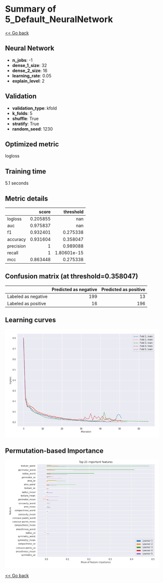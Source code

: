 # Summary of 5_Default_NeuralNetwork

[<< Go back](../README.md)


## Neural Network
- **n_jobs**: -1
- **dense_1_size**: 32
- **dense_2_size**: 16
- **learning_rate**: 0.05
- **explain_level**: 2

## Validation
 - **validation_type**: kfold
 - **k_folds**: 5
 - **shuffle**: True
 - **stratify**: True
 - **random_seed**: 1230

## Optimized metric
logloss

## Training time

5.1 seconds

## Metric details
|           |    score |     threshold |
|:----------|---------:|--------------:|
| logloss   | 0.205855 | nan           |
| auc       | 0.975837 | nan           |
| f1        | 0.932401 |   0.275338    |
| accuracy  | 0.931604 |   0.358047    |
| precision | 1        |   0.989088    |
| recall    | 1        |   1.80601e-15 |
| mcc       | 0.863448 |   0.275338    |


## Confusion matrix (at threshold=0.358047)
|                     |   Predicted as negative |   Predicted as positive |
|:--------------------|------------------------:|------------------------:|
| Labeled as negative |                     199 |                      13 |
| Labeled as positive |                      16 |                     196 |

## Learning curves
![Learning curves](learning_curves.png)

## Permutation-based Importance
![Permutation-based Importance](permutation_importance.png)

[<< Go back](../README.md)
